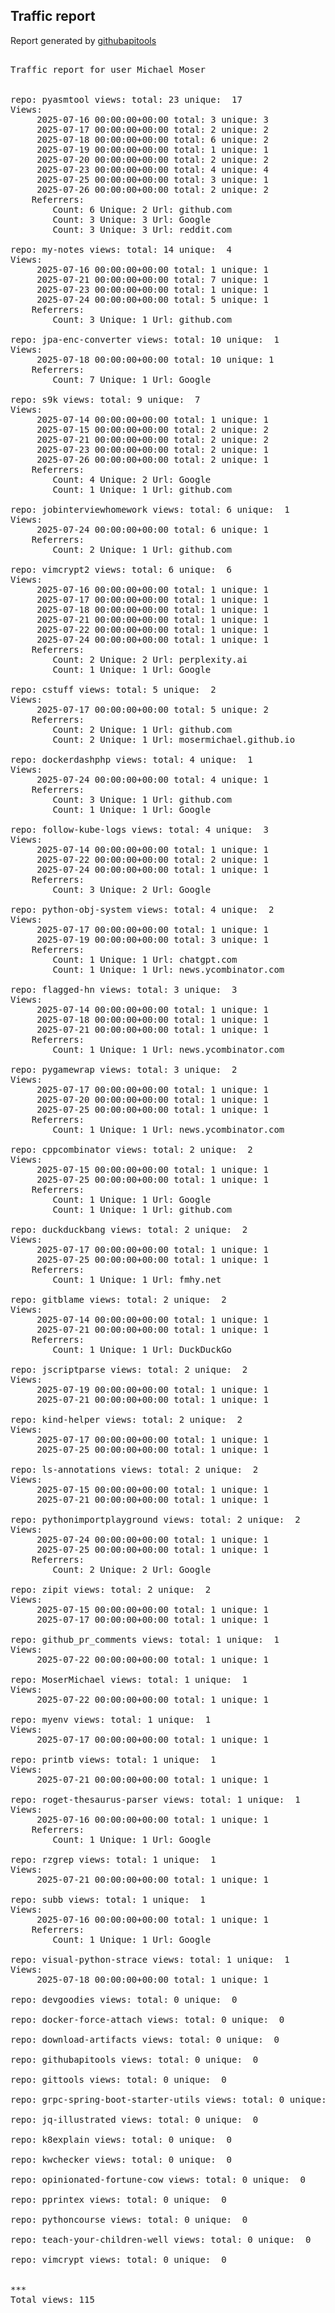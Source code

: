 <h2> Traffic report </h2>

Report generated by <a href="https://github.com/MoserMichael/githubapitools">githubapitools</a>

<pre>

Traffic report for user Michael Moser


repo: pyasmtool views: total: 23 unique:  17
Views:
	 2025-07-16 00:00:00+00:00 total: 3 unique: 3
	 2025-07-17 00:00:00+00:00 total: 2 unique: 2
	 2025-07-18 00:00:00+00:00 total: 6 unique: 2
	 2025-07-19 00:00:00+00:00 total: 1 unique: 1
	 2025-07-20 00:00:00+00:00 total: 2 unique: 2
	 2025-07-23 00:00:00+00:00 total: 4 unique: 4
	 2025-07-25 00:00:00+00:00 total: 3 unique: 1
	 2025-07-26 00:00:00+00:00 total: 2 unique: 2
	Referrers:
		Count: 6 Unique: 2 Url: github.com
		Count: 3 Unique: 3 Url: Google
		Count: 3 Unique: 3 Url: reddit.com

repo: my-notes views: total: 14 unique:  4
Views:
	 2025-07-16 00:00:00+00:00 total: 1 unique: 1
	 2025-07-21 00:00:00+00:00 total: 7 unique: 1
	 2025-07-23 00:00:00+00:00 total: 1 unique: 1
	 2025-07-24 00:00:00+00:00 total: 5 unique: 1
	Referrers:
		Count: 3 Unique: 1 Url: github.com

repo: jpa-enc-converter views: total: 10 unique:  1
Views:
	 2025-07-18 00:00:00+00:00 total: 10 unique: 1
	Referrers:
		Count: 7 Unique: 1 Url: Google

repo: s9k views: total: 9 unique:  7
Views:
	 2025-07-14 00:00:00+00:00 total: 1 unique: 1
	 2025-07-15 00:00:00+00:00 total: 2 unique: 2
	 2025-07-21 00:00:00+00:00 total: 2 unique: 2
	 2025-07-23 00:00:00+00:00 total: 2 unique: 1
	 2025-07-26 00:00:00+00:00 total: 2 unique: 1
	Referrers:
		Count: 4 Unique: 2 Url: Google
		Count: 1 Unique: 1 Url: github.com

repo: jobinterviewhomework views: total: 6 unique:  1
Views:
	 2025-07-24 00:00:00+00:00 total: 6 unique: 1
	Referrers:
		Count: 2 Unique: 1 Url: github.com

repo: vimcrypt2 views: total: 6 unique:  6
Views:
	 2025-07-16 00:00:00+00:00 total: 1 unique: 1
	 2025-07-17 00:00:00+00:00 total: 1 unique: 1
	 2025-07-18 00:00:00+00:00 total: 1 unique: 1
	 2025-07-21 00:00:00+00:00 total: 1 unique: 1
	 2025-07-22 00:00:00+00:00 total: 1 unique: 1
	 2025-07-24 00:00:00+00:00 total: 1 unique: 1
	Referrers:
		Count: 2 Unique: 2 Url: perplexity.ai
		Count: 1 Unique: 1 Url: Google

repo: cstuff views: total: 5 unique:  2
Views:
	 2025-07-17 00:00:00+00:00 total: 5 unique: 2
	Referrers:
		Count: 2 Unique: 1 Url: github.com
		Count: 2 Unique: 1 Url: mosermichael.github.io

repo: dockerdashphp views: total: 4 unique:  1
Views:
	 2025-07-24 00:00:00+00:00 total: 4 unique: 1
	Referrers:
		Count: 3 Unique: 1 Url: github.com
		Count: 1 Unique: 1 Url: Google

repo: follow-kube-logs views: total: 4 unique:  3
Views:
	 2025-07-14 00:00:00+00:00 total: 1 unique: 1
	 2025-07-22 00:00:00+00:00 total: 2 unique: 1
	 2025-07-24 00:00:00+00:00 total: 1 unique: 1
	Referrers:
		Count: 3 Unique: 2 Url: Google

repo: python-obj-system views: total: 4 unique:  2
Views:
	 2025-07-17 00:00:00+00:00 total: 1 unique: 1
	 2025-07-19 00:00:00+00:00 total: 3 unique: 1
	Referrers:
		Count: 1 Unique: 1 Url: chatgpt.com
		Count: 1 Unique: 1 Url: news.ycombinator.com

repo: flagged-hn views: total: 3 unique:  3
Views:
	 2025-07-14 00:00:00+00:00 total: 1 unique: 1
	 2025-07-18 00:00:00+00:00 total: 1 unique: 1
	 2025-07-21 00:00:00+00:00 total: 1 unique: 1
	Referrers:
		Count: 1 Unique: 1 Url: news.ycombinator.com

repo: pygamewrap views: total: 3 unique:  2
Views:
	 2025-07-17 00:00:00+00:00 total: 1 unique: 1
	 2025-07-20 00:00:00+00:00 total: 1 unique: 1
	 2025-07-25 00:00:00+00:00 total: 1 unique: 1
	Referrers:
		Count: 1 Unique: 1 Url: news.ycombinator.com

repo: cppcombinator views: total: 2 unique:  2
Views:
	 2025-07-15 00:00:00+00:00 total: 1 unique: 1
	 2025-07-25 00:00:00+00:00 total: 1 unique: 1
	Referrers:
		Count: 1 Unique: 1 Url: Google
		Count: 1 Unique: 1 Url: github.com

repo: duckduckbang views: total: 2 unique:  2
Views:
	 2025-07-17 00:00:00+00:00 total: 1 unique: 1
	 2025-07-25 00:00:00+00:00 total: 1 unique: 1
	Referrers:
		Count: 1 Unique: 1 Url: fmhy.net

repo: gitblame views: total: 2 unique:  2
Views:
	 2025-07-14 00:00:00+00:00 total: 1 unique: 1
	 2025-07-21 00:00:00+00:00 total: 1 unique: 1
	Referrers:
		Count: 1 Unique: 1 Url: DuckDuckGo

repo: jscriptparse views: total: 2 unique:  2
Views:
	 2025-07-19 00:00:00+00:00 total: 1 unique: 1
	 2025-07-21 00:00:00+00:00 total: 1 unique: 1

repo: kind-helper views: total: 2 unique:  2
Views:
	 2025-07-17 00:00:00+00:00 total: 1 unique: 1
	 2025-07-25 00:00:00+00:00 total: 1 unique: 1

repo: ls-annotations views: total: 2 unique:  2
Views:
	 2025-07-15 00:00:00+00:00 total: 1 unique: 1
	 2025-07-21 00:00:00+00:00 total: 1 unique: 1

repo: pythonimportplayground views: total: 2 unique:  2
Views:
	 2025-07-24 00:00:00+00:00 total: 1 unique: 1
	 2025-07-25 00:00:00+00:00 total: 1 unique: 1
	Referrers:
		Count: 2 Unique: 2 Url: Google

repo: zipit views: total: 2 unique:  2
Views:
	 2025-07-15 00:00:00+00:00 total: 1 unique: 1
	 2025-07-17 00:00:00+00:00 total: 1 unique: 1

repo: github_pr_comments views: total: 1 unique:  1
Views:
	 2025-07-22 00:00:00+00:00 total: 1 unique: 1

repo: MoserMichael views: total: 1 unique:  1
Views:
	 2025-07-22 00:00:00+00:00 total: 1 unique: 1

repo: myenv views: total: 1 unique:  1
Views:
	 2025-07-17 00:00:00+00:00 total: 1 unique: 1

repo: printb views: total: 1 unique:  1
Views:
	 2025-07-21 00:00:00+00:00 total: 1 unique: 1

repo: roget-thesaurus-parser views: total: 1 unique:  1
Views:
	 2025-07-16 00:00:00+00:00 total: 1 unique: 1
	Referrers:
		Count: 1 Unique: 1 Url: Google

repo: rzgrep views: total: 1 unique:  1
Views:
	 2025-07-21 00:00:00+00:00 total: 1 unique: 1

repo: subb views: total: 1 unique:  1
Views:
	 2025-07-16 00:00:00+00:00 total: 1 unique: 1
	Referrers:
		Count: 1 Unique: 1 Url: Google

repo: visual-python-strace views: total: 1 unique:  1
Views:
	 2025-07-18 00:00:00+00:00 total: 1 unique: 1

repo: devgoodies views: total: 0 unique:  0

repo: docker-force-attach views: total: 0 unique:  0

repo: download-artifacts views: total: 0 unique:  0

repo: githubapitools views: total: 0 unique:  0

repo: gittools views: total: 0 unique:  0

repo: grpc-spring-boot-starter-utils views: total: 0 unique:  0

repo: jq-illustrated views: total: 0 unique:  0

repo: k8explain views: total: 0 unique:  0

repo: kwchecker views: total: 0 unique:  0

repo: opinionated-fortune-cow views: total: 0 unique:  0

repo: pprintex views: total: 0 unique:  0

repo: pythoncourse views: total: 0 unique:  0

repo: teach-your-children-well views: total: 0 unique:  0

repo: vimcrypt views: total: 0 unique:  0


***
Total views: 115
